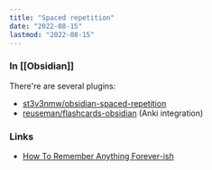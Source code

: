 ```yaml
---
title: "Spaced repetition"
date: "2022-08-15"
lastmod: "2022-08-15"
---
```


### In [[Obsidian]]
There're are several plugins:
- [st3v3nmw/obsidian-spaced-repetition](https://github.com/st3v3nmw/obsidian-spaced-repetition)
- [reuseman/flashcards-obsidian](https://github.com/reuseman/flashcards-obsidian) (Anki integration)

### Links
- [How To Remember Anything Forever-ish](https://ncase.me/remember/)